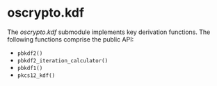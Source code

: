 # oscrypto.kdf

The *oscrypto.kdf* submodule implements key derivation functions. The following
functions comprise the public API:

 - `pbkdf2()`
 - `pbkdf2_iteration_calculator()`
 - `pbkdf1()`
 - `pkcs12_kdf()`
